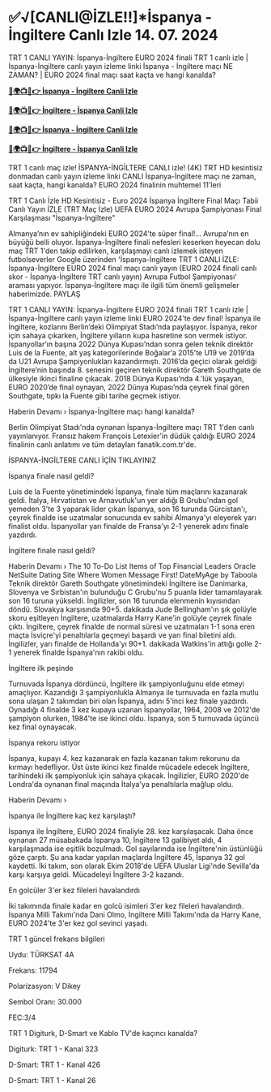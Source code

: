 #  ✅√[CANLI@İZLE!!]*İspanya - İngiltere Canlı Izle 14. 07. 2024

TRT 1 CANLI YAYIN: İspanya-İngiltere EURO 2024 finali TRT 1 canlı izle | İspanya-İngiltere canlı yayın izleme linki İspanya - İngiltere maçı NE ZAMAN? | EURO 2024 final maçı saat kaçta ve hangi kanalda?

**[🔴🌍📺📱👉 İspanya - İngiltere Canli Izle](https://cutt.ly/2ehllKjQ)**

**[🔴🌍📺📱👉 İngiltere - İspanya Canli Izle](https://cutt.ly/2ehllKjQ)**

**[🔴🌍📺📱👉 İspanya - İngiltere Canli Izle](https://cutt.ly/2ehllKjQ)**

**[🔴🌍📺📱👉 İngiltere - İspanya Canli Izle](https://cutt.ly/2ehllKjQ)**

TRT 1 canlı maç izle! İSPANYA-İNGİLTERE CANLI izle! (4K) TRT HD kesintisiz donmadan canlı yayın izleme linki CANLI İspanya-İngiltere maçı ne zaman, saat kaçta, hangi kanalda? EURO 2024 finalinin muhtemel 11'leri

TRT 1 Canlı İzle HD Kesintisiz - Euro 2024 İspanya İngiltere Final Maçı Tabii Canlı Yayın İZLE (TRT Maç İzle) UEFA EURO 2024 Avrupa Şampiyonası Final Karşılaşması "İspanya-İngiltere"

Almanya’nın ev sahipliğindeki EURO 2024’te süper final!... Avrupa’nın en büyüğü belli oluyor. İspanya-İngiltere finali nefesleri keserken heyecan dolu maç TRT 1'den takip edilirken, karşılaşmayı canlı izlemek isteyen futbolseverler Google üzerinden 'İspanya-İngiltere TRT 1 CANLI İZLE: İspanya-İngiltere EURO 2024 final maçı canlı yayın (EURO 2024 finali canlı skor - İspanya-İngiltere TRT canlı yayın) Avrupa Futbol Şampiyonası' araması yapıyor. İspanya-İngiltere maçı ile ilgili tüm önemli gelişmeler haberimizde. PAYLAŞ

TRT 1 CANLI YAYIN: İspanya-İngiltere EURO 2024 finali TRT 1 canlı izle | İspanya-İngiltere canlı yayın izleme linki EURO 2024'te dev final! İspanya ile İngiltere, kozlarını Berlin’deki Olimpiyat Stadı’nda paylaşıyor. İspanya, rekor için sahaya çıkarken, İngiltere yılların kupa hasretine son vermek istiyor. İspanyollar’ın başına 2022 Dünya Kupası’ndan sonra gelen teknik direktör Luis de la Fuente, alt yaş kategorilerinde Boğalar’a 2015’te U19 ve 2019’da da U21 Avrupa Şampiyonlukları kazandırmıştı. 2016’da geçici olarak geldiği İngiltere’nin başında 8. senesini geçiren teknik direktör Gareth Southgate de ülkesiyle ikinci finaline çıkacak. 2018 Dünya Kupası’nda 4.’lük yaşayan, EURO 2020’de final oynayan, 2022 Dünya Kupası’nda çeyrek final gören Southgate, tıpkı la Fuente gibi tarihe geçmek istiyor.

Haberin Devamı › İspanya-İngiltere maçı hangi kanalda?

Berlin Olimpiyat Stadı'nda oynanan İspanya-İngiltere maçı TRT 1'den canlı yayınlanıyor. Fransız hakem François Letexier'in düdük çaldığı EURO 2024 finalinin canlı anlatımı ve tüm detayları fanatik.com.tr'de.

İSPANYA-İNGİLTERE CANLI İÇİN TIKLAYINIZ

İspanya finale nasıl geldi?

Luis de la Fuente yönetimindeki İspanya, finale tüm maçlarını kazanarak geldi. İtalya, Hırvatistan ve Arnavutluk'un yer aldığı B Grubu'ndan gol yemeden 3'te 3 yaparak lider çıkan İspanya, son 16 turunda Gürcistan'ı, çeyrek finalde ise uzatmalar sonucunda ev sahibi Almanya'yı eleyerek yarı finalist oldu. İspanyollar yarı finalde de Fransa'yı 2-1 yenerek adını finale yazdırdı.

İngiltere finale nasıl geldi?

Haberin Devamı › The 10 To-Do List Items of Top Financial Leaders Oracle NetSuite Dating Site Where Women Message First! DateMyAge by Taboola Teknik direktör Gareth Southgate yönetimindeki İngiltere ise Danimarka, Slovenya ve Sırbistan'ın bulunduğu C Grubu'nu 5 puanla lider tamamlayarak son 16 turuna yükseldi. İngilizler, son 16 turunda elenmenin kıyısından döndü. Slovakya karşısında 90+5. dakikada Jude Bellingham'ın şık golüyle skoru eşitleyen İngiltere, uzatmalarda Harry Kane'in golüyle çeyrek finale çıktı. İngiltere, çeyrek finalde de normal süresi ve uzatmaları 1-1 sona eren maçta İsviçre'yi penaltılarla geçmeyi başardı ve yarı final biletini aldı. İngilizler, yarı finalde de Hollanda'yı 90+1. dakikada Watkins'in attığı golle 2-1 yenerek finalde İspanya'nın rakibi oldu.

İngiltere ilk peşinde

Turnuvada İspanya dördüncü, İngiltere ilk şampiyonluğunu elde etmeyi amaçlıyor. Kazandığı 3 şampiyonlukla Almanya ile turnuvada en fazla mutlu sona ulaşan 2 takımdan biri olan İspanya, adını 5'inci kez finale yazdırdı. Oynadığı 4 finalde 3 kez kupaya uzanan İspanyollar, 1964, 2008 ve 2012'de şampiyon olurken, 1984'te ise ikinci oldu. İspanya, son 5 turnuvada üçüncü kez final oynayacak.

İspanya rekoru istiyor

İspanya, kupayı 4. kez kazanarak en fazla kazanan takım rekorunu da kırmayı hedefliyor. Üst üste ikinci kez finalde mücadele edecek İngiltere, tarihindeki ilk şampiyonluk için sahaya çıkacak. İngilizler, EURO 2020'de Londra'da oynanan final maçında İtalya'ya penaltılarla mağlup oldu.

Haberin Devamı ›

İspanya ile İngiltere kaç kez karşılaştı?

İspanya ile İngiltere, EURO 2024 finaliyle 28. kez karşılaşacak. Daha önce oynanan 27 müsabakada İspanya 10, İngiltere 13 galibiyet aldı, 4 karşılaşmada ise eşitlik bozulmadı. Gol sayılarında ise İngiltere'nin üstünlüğü göze çarptı. Şu ana kadar yapılan maçlarda İngiltere 45, İspanya 32 gol kaydetti. İki takım, son olarak Ekim 2018'de UEFA Uluslar Ligi'nde Sevilla'da karşı karşıya geldi. Mücadeleyi İngiltere 3-2 kazandı.

En golcüler 3'er kez fileleri havalandırdı

İki takımında finale kadar en golcü isimleri 3'er kez fileleri havalandırdı. İspanya Milli Takımı'nda Dani Olmo, İngiltere Milli Takımı'nda da Harry Kane, EURO 2024'te 3'er kez gol sevinci yaşadı.

TRT 1 güncel frekans bilgileri

Uydu: TÜRKSAT 4A

Frekans: 11794

Polarizasyon: V Dikey

Sembol Oranı: 30.000

FEC:3/4

TRT 1 Digiturk, D-Smart ve Kablo TV'de kaçıncı kanalda?

Digiturk: TRT 1 - Kanal 323

D-Smart: TRT 1 - Kanal 426

D-Smart: TRT 1 - Kanal 26
